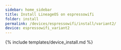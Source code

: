 ```yaml
---
sidebar: home_sidebar
title: Install LineageOS on espressowifi
folder: install
permalink: /devices/espressowifi/install/variant2/
device: espressowifi_variant2
---
```

{% include templates/device_install.md %}
